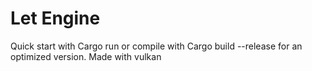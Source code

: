 # Let Engine
Quick start with Cargo run or compile with Cargo build --release for an optimized version.
Made with vulkan
